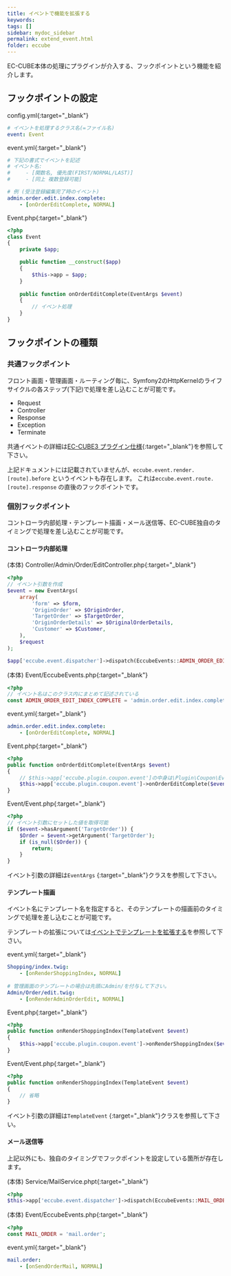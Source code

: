 ```yaml
---
title: イベントで機能を拡張する
keywords:
tags: []
sidebar: mydoc_sidebar
permalink: extend_event.html
folder: eccube
---
```


EC-CUBE本体の処理にプラグインが介入する、フックポイントという機能を紹介します。

## フックポイントの設定

config.yml[](https://github.com/izayoi256/coupon-tutorial/blob/2.0.0/config.yml#L2){:target="_blank"}

``` yaml
# イベントを処理するクラス名(=ファイル名)
event: Event
```

event.yml[](https://github.com/izayoi256/coupon-tutorial/blob/2.0.0/event.yml){:target="_blank"}

``` yaml
# 下記の書式でイベントを記述
# イベント名:
#     - [関数名, 優先度(FIRST/NORMAL/LAST)]
#     - [同上 複数登録可能]

# 例 (受注登録編集完了時のイベント)
admin.order.edit.index.complete:
    - [onOrderEditComplete, NORMAL]
```

Event.php[](https://github.com/izayoi256/coupon-tutorial/blob/2.0.0/Event.php){:target="_blank"}

``` php
<?php
class Event
{
    private $app;

    public function __construct($app)
    {
        $this->app = $app;
    }
    
    public function onOrderEditComplete(EventArgs $event)
    {
        // イベント処理
    }
}
```

## フックポイントの種類

### 共通フックポイント

フロント画面・管理画面・ルーティング毎に、Symfony2のHttpKernelのライフサイクルの各ステップ(下記)で処理を差し込むことが可能です。

- Request
- Controller
- Response
- Exception
- Terminate

共通イベントの詳細は[EC-CUBE3 プラグイン仕様](http://downloads.ec-cube.net/manual/v3/plugin.pdf#8){:target="_blank"}を参照して下さい。

上記ドキュメントには記載されていませんが、```eccube.event.render.[route].before``` というイベントも存在します。
これは```eccube.event.route.[route].response``` の直後のフックポイントです。

### 個別フックポイント

コントローラ内部処理・テンプレート描画・メール送信等、EC-CUBE独自のタイミングで処理を差し込むことが可能です。

#### コントローラ内部処理

(本体) Controller/Admin/Order/EditController.php[](https://github.com/EC-CUBE/ec-cube/blob/3.0.13/src/Eccube/Controller/Admin/Order/EditController.php#L214-L224){:target="_blank"}

``` php
<?php
// イベント引数を作成
$event = new EventArgs(
    array(
        'form' => $form,
        'OriginOrder' => $OriginOrder,
        'TargetOrder' => $TargetOrder,
        'OriginOrderDetails' => $OriginalOrderDetails,
        'Customer' => $Customer,
    ),
    $request
);

$app['eccube.event.dispatcher']->dispatch(EccubeEvents::ADMIN_ORDER_EDIT_INDEX_COMPLETE, $event);
```

(本体) Event/EccubeEvents.php[](https://github.com/EC-CUBE/ec-cube/blob/3.0.13/src/Eccube/Event/EccubeEvents.php#L141){:target="_blank"}

``` php
<?php
// イベント名はこのクラス内にまとめて記述されている
const ADMIN_ORDER_EDIT_INDEX_COMPLETE = 'admin.order.edit.index.complete';
```

event.yml[](https://github.com/izayoi256/coupon-tutorial/blob/2.0.0/event.yml#L54-#L55){:target="_blank"}

``` yaml
admin.order.edit.index.complete:
    - [onOrderEditComplete, NORMAL]
```

Event.php[](https://github.com/izayoi256/coupon-tutorial/blob/2.0.0/Event.php#L110){:target="_blank"}

``` php
<?php
public function onOrderEditComplete(EventArgs $event)
{
    // $this->app['eccube.plugin.coupon.event']の中身は\Plugin\Coupon\Event\Eventのインスタンス
    $this->app['eccube.plugin.coupon.event']->onOrderEditComplete($event);
}
```

Event/Event.php[](https://github.com/izayoi256/coupon-tutorial/blob/2.0.0/Event/Event.php#L369){:target="_blank"}

``` php
<?php
// イベント引数にセットした値を取得可能
if ($event->hasArgument('TargetOrder')) {
    $Order = $event->getArgument('TargetOrder');
    if (is_null($Order)) {
        return;
    }
}
```

イベント引数の詳細は```EventArgs``` [](https://github.com/EC-CUBE/ec-cube/blob/3.0.13/src/Eccube/Event/EventArgs.php){:target="_blank"}クラスを参照して下さい。

#### テンプレート描画

イベント名にテンプレート名を指定すると、そのテンプレートの描画前のタイミングで処理を差し込むことが可能です。

テンプレートの拡張については[イベントでテンプレートを拡張する](/extend_template.html)を参照して下さい。

event.yml[](https://github.com/izayoi256/coupon-tutorial/blob/2.0.0/event.yml){:target="_blank"}

``` yaml
Shopping/index.twig:
    - [onRenderShoppingIndex, NORMAL]
    
# 管理画面のテンプレートの場合は先頭にAdmin/を付与して下さい。
Admin/Order/edit.twig:
    - [onRenderAdminOrderEdit, NORMAL]
```

Event.php[](https://github.com/izayoi256/coupon-tutorial/blob/2.0.0/Event.php#L42){:target="_blank"}

``` php
<?php
public function onRenderShoppingIndex(TemplateEvent $event)
{
    $this->app['eccube.plugin.coupon.event']->onRenderShoppingIndex($event);
}
```

Event/Event.php[](https://github.com/izayoi256/coupon-tutorial/blob/2.0.0/Event/Event.php#L62){:target="_blank"}

``` php
<?php
public function onRenderShoppingIndex(TemplateEvent $event)
{
    // 省略
}
```

イベント引数の詳細は```TemplateEvent``` [](https://github.com/EC-CUBE/ec-cube/blob/3.0.13/src/Eccube/Event/TemplateEvent.php){:target="_blank"}クラスを参照して下さい。

#### メール送信等

上記以外にも、独自のタイミングでフックポイントを設定している箇所が存在します。

(本体) Service/MailService.phpt[](https://github.com/EC-CUBE/ec-cube/blob/3.0.13/src/Eccube/Service/MailService.php#L264){:target="_blank"}

``` php
<?php
$this->app['eccube.event.dispatcher']->dispatch(EccubeEvents::MAIL_ORDER, $event);
```

(本体) Event/EccubeEvents.php[](https://github.com/EC-CUBE/ec-cube/blob/3.0.13/src/Eccube/Event/EccubeEvents.php#L592){:target="_blank"}

``` php
<?php
const MAIL_ORDER = 'mail.order';
```

event.yml[](https://github.com/izayoi256/coupon-tutorial/blob/2.0.0/event.yml#L60-L61){:target="_blank"}

``` yaml
mail.order:
    - [onSendOrderMail, NORMAL]
```
